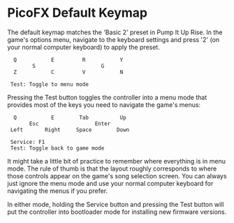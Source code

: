 # PicoFX Default Keymap

The default keymap matches the 'Basic 2' preset in Pump It Up Rise. In the game's options menu, navigate to the keyboard settings and press '2' (on your normal computer keyboard) to apply the preset.

```
  Q           E         R           Y
        S                     G
  Z           C         V           N

 Test: Toggle to menu mode
```

Pressing the Test button toggles the controller into a menu mode that provides most of the keys you need to navigate the game's menus:
```
  Q           E        Tab          Up
       Esc                  Enter
 Left       Right     Space        Down

 Service: F1
 Test: Toggle back to game mode
```

It might take a little bit of practice to remember where everything is in menu mode. The rule of thumb is that the layout roughly corresponds to where those controls appear on the game's song selection screen. You can always just ignore the menu mode and use your normal computer keyboard for navigating the menus if you prefer.

In either mode, holding the Service button and pressing the Test button will put the controller into bootloader mode for installing new firmware versions.
